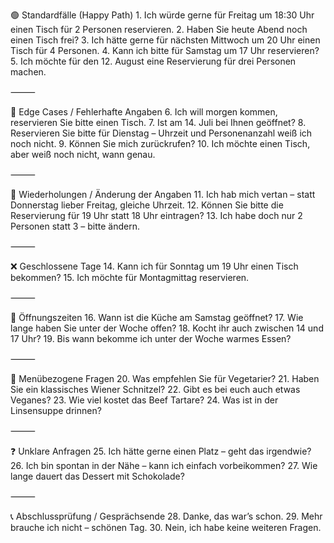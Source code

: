 🟢 Standardfälle (Happy Path)
	1.	Ich würde gerne für Freitag um 18:30 Uhr einen Tisch für 2 Personen reservieren.
	2.	Haben Sie heute Abend noch einen Tisch frei?
	3.	Ich hätte gerne für nächsten Mittwoch um 20 Uhr einen Tisch für 4 Personen.
	4.	Kann ich bitte für Samstag um 17 Uhr reservieren?
	5.	Ich möchte für den 12. August eine Reservierung für drei Personen machen.

⸻

🔴 Edge Cases / Fehlerhafte Angaben
	6.	Ich will morgen kommen, reservieren Sie bitte einen Tisch.
	7.	Ist am 14. Juli bei Ihnen geöffnet?
	8.	Reservieren Sie bitte für Dienstag – Uhrzeit und Personenanzahl weiß ich noch nicht.
	9.	Können Sie mich zurückrufen?
	10.	Ich möchte einen Tisch, aber weiß noch nicht, wann genau.

⸻

🔁 Wiederholungen / Änderung der Angaben
	11.	Ich hab mich vertan – statt Donnerstag lieber Freitag, gleiche Uhrzeit.
	12.	Können Sie bitte die Reservierung für 19 Uhr statt 18 Uhr eintragen?
	13.	Ich habe doch nur 2 Personen statt 3 – bitte ändern.

⸻

❌ Geschlossene Tage
	14.	Kann ich für Sonntag um 19 Uhr einen Tisch bekommen?
	15.	Ich möchte für Montagmittag reservieren.

⸻

🧠 Öffnungszeiten
	16.	Wann ist die Küche am Samstag geöffnet?
	17.	Wie lange haben Sie unter der Woche offen?
	18.	Kocht ihr auch zwischen 14 und 17 Uhr?
	19.	Bis wann bekomme ich unter der Woche warmes Essen?

⸻

🥗 Menübezogene Fragen
	20.	Was empfehlen Sie für Vegetarier?
	21.	Haben Sie ein klassisches Wiener Schnitzel?
	22.	Gibt es bei euch auch etwas Veganes?
	23.	Wie viel kostet das Beef Tartare?
	24.	Was ist in der Linsensuppe drinnen?

⸻

❓ Unklare Anfragen
	25.	Ich hätte gerne einen Platz – geht das irgendwie?
	26.	Ich bin spontan in der Nähe – kann ich einfach vorbeikommen?
	27.	Wie lange dauert das Dessert mit Schokolade?

⸻

📞 Abschlussprüfung / Gesprächsende
	28.	Danke, das war’s schon.
	29.	Mehr brauche ich nicht – schönen Tag.
	30.	Nein, ich habe keine weiteren Fragen.